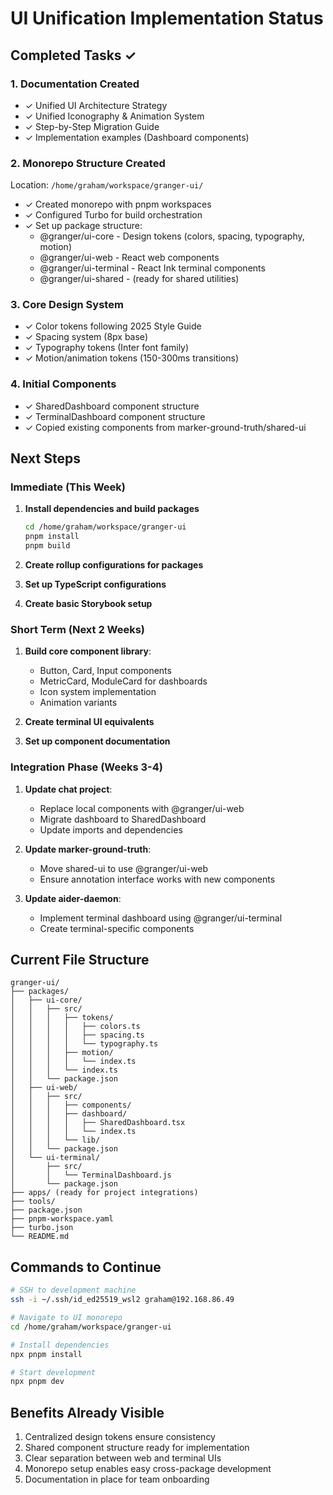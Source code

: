 # UI Unification Implementation Status

## Completed Tasks ✓

### 1. Documentation Created
- ✓ Unified UI Architecture Strategy
- ✓ Unified Iconography & Animation System
- ✓ Step-by-Step Migration Guide
- ✓ Implementation examples (Dashboard components)

### 2. Monorepo Structure Created
Location: `/home/graham/workspace/granger-ui/`

- ✓ Created monorepo with pnpm workspaces
- ✓ Configured Turbo for build orchestration
- ✓ Set up package structure:
  - @granger/ui-core - Design tokens (colors, spacing, typography, motion)
  - @granger/ui-web - React web components
  - @granger/ui-terminal - React Ink terminal components
  - @granger/ui-shared - (ready for shared utilities)

### 3. Core Design System
- ✓ Color tokens following 2025 Style Guide
- ✓ Spacing system (8px base)
- ✓ Typography tokens (Inter font family)
- ✓ Motion/animation tokens (150-300ms transitions)

### 4. Initial Components
- ✓ SharedDashboard component structure
- ✓ TerminalDashboard component structure
- ✓ Copied existing components from marker-ground-truth/shared-ui

## Next Steps

### Immediate (This Week)
1. **Install dependencies and build packages**
   ```bash
   cd /home/graham/workspace/granger-ui
   pnpm install
   pnpm build
   ```

2. **Create rollup configurations for packages**
3. **Set up TypeScript configurations**
4. **Create basic Storybook setup**

### Short Term (Next 2 Weeks)
1. **Build core component library**:
   - Button, Card, Input components
   - MetricCard, ModuleCard for dashboards
   - Icon system implementation
   - Animation variants

2. **Create terminal UI equivalents**
3. **Set up component documentation**

### Integration Phase (Weeks 3-4)
1. **Update chat project**:
   - Replace local components with @granger/ui-web
   - Migrate dashboard to SharedDashboard
   - Update imports and dependencies

2. **Update marker-ground-truth**:
   - Move shared-ui to use @granger/ui-web
   - Ensure annotation interface works with new components

3. **Update aider-daemon**:
   - Implement terminal dashboard using @granger/ui-terminal
   - Create terminal-specific components

## Current File Structure
```
granger-ui/
├── packages/
│   ├── ui-core/
│   │   ├── src/
│   │   │   ├── tokens/
│   │   │   │   ├── colors.ts
│   │   │   │   ├── spacing.ts
│   │   │   │   └── typography.ts
│   │   │   ├── motion/
│   │   │   │   └── index.ts
│   │   │   └── index.ts
│   │   └── package.json
│   ├── ui-web/
│   │   ├── src/
│   │   │   ├── components/
│   │   │   ├── dashboard/
│   │   │   │   ├── SharedDashboard.tsx
│   │   │   │   └── index.ts
│   │   │   └── lib/
│   │   └── package.json
│   └── ui-terminal/
│       ├── src/
│       │   └── TerminalDashboard.js
│       └── package.json
├── apps/ (ready for project integrations)
├── tools/
├── package.json
├── pnpm-workspace.yaml
├── turbo.json
└── README.md
```

## Commands to Continue

```bash
# SSH to development machine
ssh -i ~/.ssh/id_ed25519_wsl2 graham@192.168.86.49

# Navigate to UI monorepo
cd /home/graham/workspace/granger-ui

# Install dependencies
npx pnpm install

# Start development
npx pnpm dev
```

## Benefits Already Visible
1. Centralized design tokens ensure consistency
2. Shared component structure ready for implementation
3. Clear separation between web and terminal UIs
4. Monorepo setup enables easy cross-package development
5. Documentation in place for team onboarding
